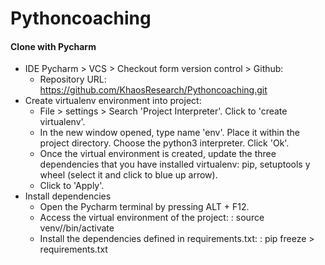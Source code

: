 Pythoncoaching
===================

#### <i class="icon-upload"></i> Clone with Pycharm


- IDE Pycharm > VCS > Checkout form version control > Github:
	- Repository URL:  https://github.com/KhaosResearch/Pythoncoaching.git
- Create virtualenv environment into project:
	- File > settings > Search 'Project Interpreter'. Click to 'create virtualenv'.
	- In the new window opened, type name 'env'. Place it within the project directory. Choose the python3 interpreter. Click 'Ok'.
	- Once the virtual environment is created, update the three dependencies that you have installed virtualenv: pip, setuptools y wheel (select it and click to blue up arrow).
	- Click to 'Apply'.
- Install dependencies
	- Open the Pycharm terminal by pressing ALT + F12.
	- Access the virtual environment of the project:
	:	source venv//bin/activate
	- Install the dependencies defined in requirements.txt:
	:	pip freeze > requirements.txt
